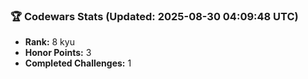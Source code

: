 ### 🏆 Codewars Stats (Updated: 2025-08-30 04:09:48 UTC)

- **Rank:** 8 kyu
- **Honor Points:** 3
- **Completed Challenges:** 1
